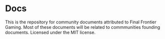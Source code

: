 # Docs
This is the repository for community documents attributed to Final Frontier Gaming. Most of these documents will be related to commmunities founding documents. Licensed under the MIT license.
